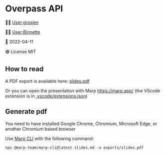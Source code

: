 # Overpass API

👨‍💻 [User:grosjen](https://wiki.openstreetmap.org/wiki/User:grosjen)

👨‍💻 [User:Binnette](https://wiki.openstreetmap.org/wiki/User:Binnette)

📅 2022-04-11

🟢 License MIT

## How to read

A PDF export is available here: [slides.pdf](exports/slides.pdf)

Or you can open the presentation with Marp https://marp.app/ (the VScode extension is in [.vscode/extensions.json](.vscode/extensions.json))

## Generate pdf

You need to have installed Google Chrome, Chromium, Microsoft Edge, or another Chromium based browser

Use [Marp CLI](https://github.com/marp-team/marp-cli) with the following command:

```
npx @marp-team/marp-cli@latest slides.md -o exports/slides.pdf
````
